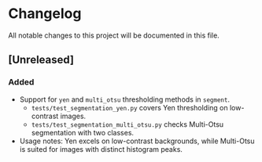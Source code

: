 # Changelog

All notable changes to this project will be documented in this file.

## [Unreleased]
### Added
- Support for `yen` and `multi_otsu` thresholding methods in `segment`.
  - `tests/test_segmentation_yen.py` covers Yen thresholding on low-contrast images.
  - `tests/test_segmentation_multi_otsu.py` checks Multi-Otsu segmentation with two classes.
- Usage notes: Yen excels on low-contrast backgrounds, while Multi-Otsu is suited for images with distinct histogram peaks.

